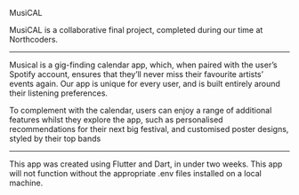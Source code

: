 MusiCAL

MusiCAL is a collaborative final project, completed during our time at Northcoders. 

---

Musical is a gig-finding calendar app, which,  when paired with the user’s Spotify account, ensures that they’ll never miss their favourite artists’ events again. Our app is unique for every user, and is built entirely around their listening preferences. 
 
To complement with the calendar, users can enjoy a range of additional features whilst they explore the app, such as personalised recommendations for their next big festival, and  customised poster designs, styled by their top bands 

--- 

This app was created using Flutter and Dart, in under two weeks. 
This app will not function without the appropriate .env files installed on a local machine. 
